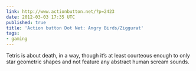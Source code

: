 ```yaml
---
link: http://www.actionbutton.net/?p=2423
date: 2012-03-03 17:35 UTC
published: true
title: 'Action button Dot Net: Angry Birds/Ziggurat'
tags:
- gaming
---
```


Tetris is about death, in a way, though it’s at least courteous enough to only star geometric shapes and not feature any abstract human scream sounds.
